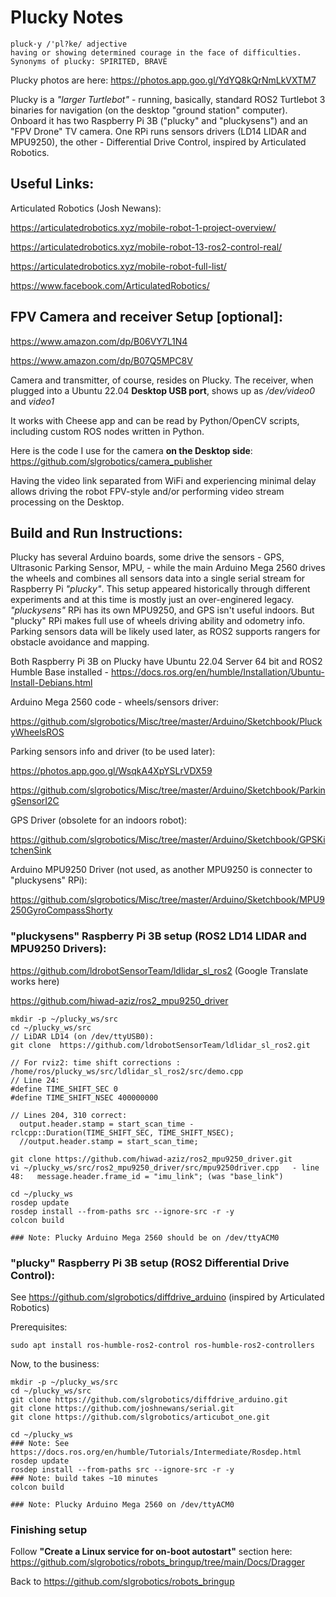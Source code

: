 # Plucky Notes

```
pluck·y /'pl?ke/ adjective
having or showing determined courage in the face of difficulties.
Synonyms of plucky: SPIRITED, BRAVE
```
Plucky photos are here: https://photos.app.goo.gl/YdYQ8kQrNmLkVXTM7

Plucky is a *"larger Turtlebot"* - running, basically, standard ROS2 Turtlebot 3 binaries for navigation (on the desktop "ground station" computer). Onboard it has two Raspberry Pi 3B ("plucky" and "pluckysens") and an "FPV Drone" TV camera. One RPi runs sensors drivers (LD14 LIDAR and MPU9250), the other - Differential Drive Control, inspired by Articulated Robotics.

## Useful Links:

Articulated Robotics (Josh Newans):

https://articulatedrobotics.xyz/mobile-robot-1-project-overview/

https://articulatedrobotics.xyz/mobile-robot-13-ros2-control-real/

https://articulatedrobotics.xyz/mobile-robot-full-list/

https://www.facebook.com/ArticulatedRobotics/

## FPV Camera and receiver Setup [optional]:

https://www.amazon.com/dp/B06VY7L1N4

https://www.amazon.com/dp/B07Q5MPC8V

Camera and transmitter, of course, resides on Plucky. The receiver, when plugged into a Ubuntu 22.04 **Desktop USB port**, shows up as _/dev/video0_ and _video1_

It works with Cheese app and can be read by Python/OpenCV scripts, including custom ROS nodes written in Python.

Here is the code I use for the camera **on the Desktop side**: https://github.com/slgrobotics/camera_publisher

Having the video link separated from WiFi and experiencing minimal delay allows driving the robot FPV-style and/or performing video stream processing on the Desktop.

## Build and Run Instructions:

Plucky has several Arduino boards, some drive the sensors - GPS, Ultrasonic Parking Sensor, MPU, - while the main Arduino Mega 2560 drives the wheels and combines all sensors data into a single serial stream for Raspberry Pi _"plucky"_. This setup appeared historically through different experiments and at this time is mostly just an over-enginered legacy. _"pluckysens"_ RPi has its own MPU9250, and GPS isn't useful indoors. But "plucky" RPi makes full use of wheels driving ability and odometry info. Parking sensors data will be likely used later, as ROS2 supports rangers for obstacle avoidance and mapping.

Both Raspberry Pi 3B on Plucky have Ubuntu 22.04 Server 64 bit and ROS2 Humble Base installed - https://docs.ros.org/en/humble/Installation/Ubuntu-Install-Debians.html

Arduino Mega 2560 code - wheels/sensors driver: 

https://github.com/slgrobotics/Misc/tree/master/Arduino/Sketchbook/PluckyWheelsROS

Parking sensors info and driver (to be used later):

https://photos.app.goo.gl/WsqkA4XpYSLrVDX59

https://github.com/slgrobotics/Misc/tree/master/Arduino/Sketchbook/ParkingSensorI2C

GPS Driver (obsolete for an indoors robot):

https://github.com/slgrobotics/Misc/tree/master/Arduino/Sketchbook/GPSKitchenSink

Arduino MPU9250 Driver (not used, as another MPU9250 is connecter to "pluckysens" RPi):

https://github.com/slgrobotics/Misc/tree/master/Arduino/Sketchbook/MPU9250GyroCompassShorty

### "pluckysens" Raspberry Pi 3B setup (ROS2 LD14 LIDAR and MPU9250 Drivers):

https://github.com/ldrobotSensorTeam/ldlidar_sl_ros2    (Google Translate works here)

https://github.com/hiwad-aziz/ros2_mpu9250_driver

```
mkdir -p ~/plucky_ws/src
cd ~/plucky_ws/src
// LiDAR LD14 (on /dev/ttyUSB0):
git clone  https://github.com/ldrobotSensorTeam/ldlidar_sl_ros2.git

// For rviz2: time shift corrections :  /home/ros/plucky_ws/src/ldlidar_sl_ros2/src/demo.cpp
// Line 24:
#define TIME_SHIFT_SEC 0
#define TIME_SHIFT_NSEC 400000000

// Lines 204, 310 correct:
  output.header.stamp = start_scan_time - rclcpp::Duration(TIME_SHIFT_SEC, TIME_SHIFT_NSEC);
  //output.header.stamp = start_scan_time;

git clone https://github.com/hiwad-aziz/ros2_mpu9250_driver.git
vi ~/plucky_ws/src/ros2_mpu9250_driver/src/mpu9250driver.cpp   - line 48:   message.header.frame_id = "imu_link"; (was "base_link")

cd ~/plucky_ws
rosdep update
rosdep install --from-paths src --ignore-src -r -y
colcon build

### Note: Plucky Arduino Mega 2560 should be on /dev/ttyACM0
```

### "plucky" Raspberry Pi 3B setup (ROS2 Differential Drive Control):

See https://github.com/slgrobotics/diffdrive_arduino (inspired by Articulated Robotics)

Prerequisites:
```
sudo apt install ros-humble-ros2-control ros-humble-ros2-controllers
```
Now, to the business:

```
mkdir -p ~/plucky_ws/src
cd ~/plucky_ws/src
git clone https://github.com/slgrobotics/diffdrive_arduino.git
git clone https://github.com/joshnewans/serial.git
git clone https://github.com/slgrobotics/articubot_one.git

cd ~/plucky_ws
### Note: See https://docs.ros.org/en/humble/Tutorials/Intermediate/Rosdep.html
rosdep update
rosdep install --from-paths src --ignore-src -r -y
### Note: build takes ~10 minutes
colcon build

### Note: Plucky Arduino Mega 2560 on /dev/ttyACM0
```

### Finishing setup

Follow **"Create a Linux service for on-boot autostart"** section here: https://github.com/slgrobotics/robots_bringup/tree/main/Docs/Dragger

Back to https://github.com/slgrobotics/robots_bringup

